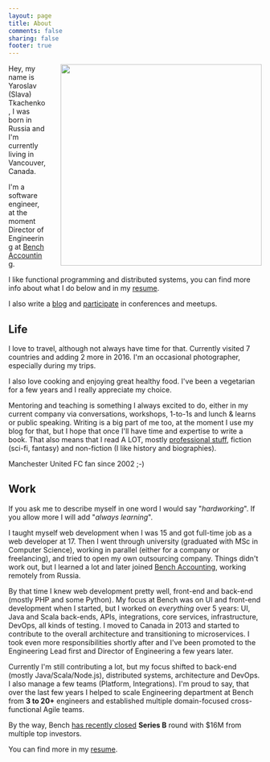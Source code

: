 ```yaml
---
layout: page
title: About
comments: false
sharing: false
footer: true
---
```


<img src="/images/pages/me_about_page.jpg" width="400" style="float: right; margin-left: 30px;" />

Hey, my name is Yaroslav (Slava) Tkachenko, I was born in Russia and I'm currently living in Vancouver, Canada.

I'm a software engineer, at the moment Director of Engineering at [Bench Accounting](https://bench.co).

I like functional programming and distributed systems, you can find more info about what I do below and in my [resume](/resume).

I also write a [blog](/blog/archives) and [participate](/talks) in conferences and meetups.

## Life

I love to travel, although not always have time for that. Currently visited 7 countries and adding 2 more in 2016. I'm an occasional photographer, especially during my trips.

I also love cooking and enjoying great healthy food. I've been a vegetarian for a few years and I really appreciate my choice.

Mentoring and teaching is something I always excited to do, either in my current company via conversations, workshops, 1-to-1s and lunch & learns or public speaking. Writing is a big part of me too, at the moment I use my blog for that, but I hope that once I'll have time and expertise to write a book. That also means that I read A LOT, mostly [professional stuff](http://localhost:4000/blog/2014/10/13/how-and-what-i-read-as-a-software-engineer/), fiction (sci-fi, fantasy) and non-fiction (I like history and biographies).

Manchester United FC fan since 2002 ;-)

## Work

If you ask me to describe myself in one word I would say "*hardworking*". If you allow more I will add "*always learning*".

I taught myself web development when I was 15 and got full-time job as a web developer at 17. Then I went through university (graduated with MSc in Computer Science), working in parallel (either for a company or freelancing), and tried to open my own outsourcing company. Things didn't work out, but I learned a lot and later joined [Bench Accounting](https://bench.co), working remotely from Russia.

By that time I knew web development pretty well, front-end and back-end (mostly PHP and some Python). My focus at Bench was on UI and front-end development when I started, but I worked on *everything* over 5 years: UI, Java and Scala back-ends, APIs, integrations, core services, infrastructure, DevOps, all kinds of testing. I moved to Canada in 2013 and started to contribute to the overall architecture and transitioning to microservices. I took even more responsibilities shortly after and I've been promoted to the Engineering Lead first and Director of Engineering a few years later.

Currently I'm still contributing a lot, but my focus shifted to back-end (mostly Java/Scala/Node.js), distributed systems, architecture and DevOps. I also manage a few teams (Platform, Integrations). I'm proud to say, that over the last few years I helped to scale Engineering department at Bench from **3 to 20+** engineers and established multiple domain-focused cross-functional Agile teams.

By the way, Bench [has recently closed](https://www.crunchbase.com/funding-round/81aa9f47e56b0067461729ac173b815b) **Series B** round with $16M from multiple top investors.

You can find more in my [resume](/resume).